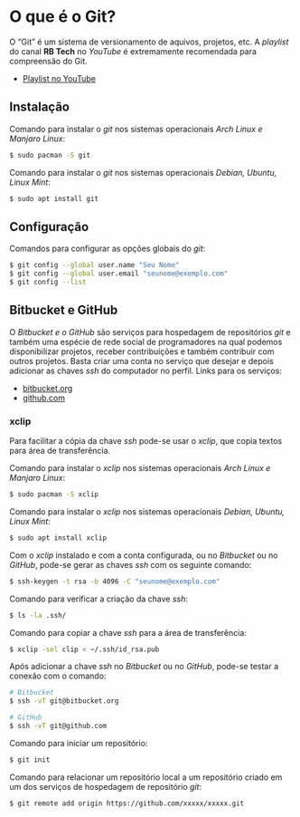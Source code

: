 O que é o Git?
==============

O “Git” é um sistema de versionamento de aquivos, projetos, etc. A _playlist_ do canal **RB Tech** no _YouTube_ é extremamente recomendada para compreensão do Git.

- [Playlist no YouTube](https://youtu.be/WVLhm1AMeYE?list=PLInBAd9OZCzzHBJjLFZzRl6DgUmOeG3H0)

## Instalação

Comando para instalar o _git_ nos sistemas operacionais _Arch Linux e Manjaro Linux_:

``` sh
$ sudo pacman -S git
```

Comando para instalar o _git_ nos sistemas operacionais _Debian, Ubuntu, Linux Mint_:

``` sh
$ sudo apt install git
```

## Configuração

Comandos para configurar as opções globais do _git_:

``` sh
$ git config --global user.name "Seu Nome"
$ git config --global user.email "seunome@exemplo.com"
$ git config --list
```

## Bitbucket e GitHub

O _Bitbucket e o GitHub_ são serviços para hospedagem de repositórios _git_ e também uma espécie de rede social de programadores na qual podemos disponibilizar projetos, receber contribuições e também contribuir com outros projetos.
Basta criar uma conta no serviço que desejar e depois adicionar as chaves _ssh_ do computador no perfil.
Links para os serviços:

- [bitbucket.org](http://bitbucket.org)
- [github.com](http://github.com)

### xclip

Para facilitar a cópia da chave _ssh_ pode-se usar o _xclip_, que copia textos para área de transferência.

Comando para instalar o _xclip_ nos sistemas operacionais _Arch Linux e Manjaro Linux_:

``` sh
$ sudo pacman -S xclip
```

Comando para instalar o _xclip_ nos sistemas operacionais _Debian, Ubuntu, Linux Mint_:

``` sh
$ sudo apt install xclip
```

Com o _xclip_ instalado e com a conta configurada, ou no _Bitbucket_ ou no _GitHub_, pode-se gerar as chaves _ssh_ com os seguinte comando:

``` sh
$ ssh-keygen -t rsa -b 4096 -C "seunome@exemplo.com"
```

Comando para verificar a criação da chave _ssh_:

``` sh
$ ls -la .ssh/
```

Comando para copiar a chave _ssh_ para a área de transferência:

``` sh
$ xclip -sel clip < ~/.ssh/id_rsa.pub
```

Após adicionar a chave _ssh_ no _Bitbucket_ ou no _GitHub_, pode-se testar a conexão com o comando:

``` sh
# Bitbucket
$ ssh -vT git@bitbucket.org

# GitHub
$ ssh -vT git@github.com
```

Comando para iniciar um repositório:

``` sh
$ git init
```

Comando para relacionar um repositório local a um repositório criado em um dos serviços de hospedagem de repositório _git_:

``` sh
$ git remote add origin https://github.com/xxxxx/xxxxx.git
```
